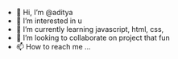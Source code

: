 - 👋 Hi, I’m @aditya
- 👀 I’m interested in u
- 🌱 I’m currently learning javascript, html, css, 
- 💞️ I’m looking to collaborate on project that fun 
- 📫 How to reach me ...

<!---
Aditya930GO/Aditya930GO is a ✨ special ✨ repository because its `README.md` (this file) appears on your GitHub profile.
You can click the Preview link to take a look at your changes.
--->
